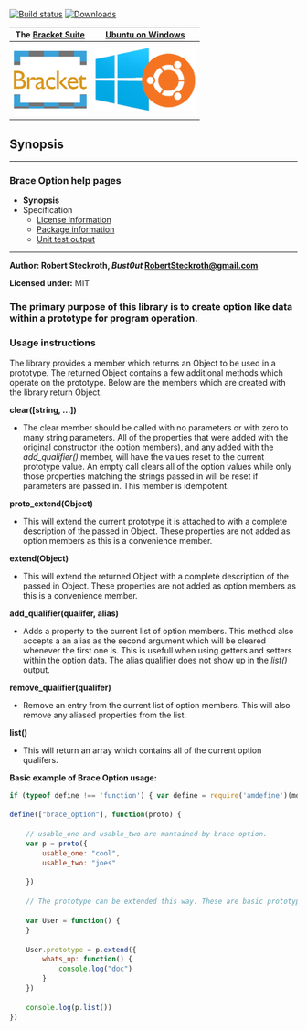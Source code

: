 [![Build status](https://ci.appveyor.com/api/projects/status/brjc2vpthpugvtk2?svg=true)](https://ci.appveyor.com/project/restarian/brace-option) [![Downloads](https://img.shields.io/npm/dm/brace_option.svg?svg=true)](https://npmjs.org/package/brace_option)

| **The [Bracket Suite]** | **[Ubuntu on Windows]**   |
|:-----------------------:|:-------------------------:|
| ![Bracket logo]         | ![Ubuntu on Windows logo] |         |

[Bracket Suite]: https://github.com/restarian/restarian/tree/master/bracket/
[Ubuntu on Windows]: https://www.microsoft.com/en-us/store/p/ubuntu/9nblggh4msv6?activetab=pivot%3aoverviewtab

[Ubuntu on Windows logo]: https://raw.githubusercontent.com/restarian/restarian/master/doc/image/ubuntu_windows_logo.png
[Bracket logo]: https://raw.githubusercontent.com/restarian/restarian/master/bracket/doc/image/bracket_logo_small.png

## Synopsis

---
### Brace Option help pages
* **Synopsis**
* Specification
  * [License information](https://github.com/restarian/brace_option/blob/master/docs/specification/license_information.md)
  * [Package information](https://github.com/restarian/brace_option/blob/master/docs/specification/package_information.md)
  * [Unit test output](https://github.com/restarian/brace_option/blob/master/docs/specification/unit_test_output.md)

---

**Author: Robert Steckroth, *Bust0ut* [<RobertSteckroth@gmail.com>](mailto:robertsteckroth@gmail.com)**

**Licensed under:** MIT

### The primary purpose of this library is to create option like data within a prototype for program operation. 

### Usage instructions

The library provides a member which returns an Object to be used in a prototype. The returned Object contains a few additional methods which operate on the prototype. Below are the members which are created with the library return Object.

**clear([string, ...])**
	
* The clear member should be called with no parameters or with zero to many string parameters. All of the properties that were added with the original constructor (the option members), and any added with the *add_qualifier()* member, will have the values reset to the current prototype value. An empty call clears all of the option values while only those properties matching the strings passed in will be reset if parameters are passed in. This member is idempotent.

**proto_extend(Object)**
	
* This will extend the current prototype it is attached to with a complete description of the passed in Object. These properties are not added as option members as this is a convenience member.

**extend(Object)** 
	
* This will extend the returned Object with a complete description of the passed in Object. These properties are not added as option members as this is a convenience member.

**add_qualifier(qualifer, alias)**

* Adds a property to the current list of option members. This method also accepts a an alias as the second argument which will be cleared whenever the first one is. This is usefull when using getters and setters within the option data. The alias qualifier does not show up in the *list()* output.

**remove_qualifier(qualifer)**
	
* Remove an entry from the current list of option members. This will also remove any aliased properties from the list.

**list()**

* This will return an array which contains all of the current option qualifers.

**Basic example of Brace Option usage:**

```javascript
if (typeof define !== 'function') { var define = require('amdefine')(module) }

define(["brace_option"], function(proto) {

	// usable_one and usable_two are mantained by brace option.
	var p = proto({
		usable_one: "cool",
		usable_two: "joes"

	})

	// The prototype can be extended this way. These are basic prototype members.

	var User = function() { 
	}

	User.prototype = p.extend({
		whats_up: function() { 
			console.log("doc")
		}
	})

	console.log(p.list())
})
```
